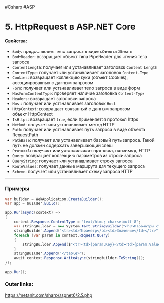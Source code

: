 #Csharp #ASP

# 5. HttpRequest в ASP.NET Core

#### **Свойства:**
- `Body`: предоставляет тело запроса в виде объекта Stream
- `BodyReader`: возвращает объект типа PipeReader для чтения тела запроса
- `ContentLength`: получает или устанавливает заголовок `Content-Length`
- `ContentType`: получает или устанавливает заголовок `Content-Type`
- `Cookies`: возвращает коллекцию куки (объект Cookies), ассоциированных с данным запросом
- `Form`: получает или устанавливает тело запроса в виде форм
- `HasFormContentType`: проверяет наличие заголовка `Content-Type`
- `Headers`: возвращает заголовки запроса
- `Host`: получает или устанавливает заголовок `Host`
- `HttpContext`: возвращает связанный с данным запросом объект HttpContext
- `IsHttps`: возвращает `true`, если применяется протокол https
- `Method`: получает или устанавливает метод HTTP
- `Path`: получает или устанавливает путь запроса в виде объекта RequestPath
- `PathBase`: получает или устанавливает базовый путь запроса. Такой путь не должен содержать завершающий слеш
- `Protocol`: получает или устанавливает протокол, например, HTTP
- `Query`: возвращает коллекцию параметров из строки запроса
- `QueryString`: получает или устанавливает строку запроса
- `RouteValues`: получает данные маршрута для текущего запроса
- `Scheme`: получает или устанавливает схему запроса HTTP

---

### Примеры
```csharp
var builder = WebApplication.CreateBuilder();
var app = builder.Build();
 
app.Run(async(context) => 
{
    context.Response.ContentType = "text/html; charset=utf-8";
    var stringBuilder = new System.Text.StringBuilder("<h3>Параметры строки запроса</h3><table>");
    stringBuilder.Append("<tr><td>Параметр</td><td>Значение</td></tr>");
    foreach (var param in context.Request.Query)
    {
        stringBuilder.Append($"<tr><td>{param.Key}</td><td>{param.Value}</td></tr>");
    }
    stringBuilder.Append("</table>");
    await context.Response.WriteAsync(stringBuilder.ToString());
});
 
app.Run();

```

### Outer links:
https://metanit.com/sharp/aspnet6/2.5.php
